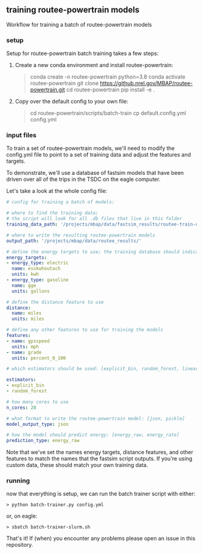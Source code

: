 ## training routee-powertrain models

Workflow for training a batch of routee-powertrain models

### setup

Setup for routee-powertrain batch training takes a few steps:

1. Create a new conda environment and install routee-powertrain:
    > conda create -n routee-powertrain python=3.8
	> conda activate routee-powertrain
	> git clone https://github.nrel.gov/MBAP/routee-powertrain.git
	> cd routee-powertrain
	> pip install -e .

3. Copy over the default config to your own file:
    > cd routee-powertrain/scripts/batch-train
    > cp default.config.yml config.yml
	
### input files

To train a set of routee-powertrain models, we'll need to modify the config.yml file to point to 
a set of training data and adjust the features and targets. 

To demonstrate, we'll use a database of fastsim models that have been driven over all of the 
trips in the TSDC on the eagle computer.

Let's take a look at the whole config file:

```yaml
# config for training a batch of models:

# where to find the training data;
# the script will look for all .db files that live in this folder
training_data_path: '/projects/mbap/data/fastsim_results/routee-train-data/2021-02-19_11-49-23/'

# where to write the resulting routee-powertrain models
output_path: '/projects/mbap/data/routee_results/'

# define the energy targets to use; the training database should indicate which energy type to use;
energy_targets:
- energy_type: electric
  name: esskwhoutach
  units: kwh
- energy_type: gasoline
  name: gge
  units: gallons

# define the distance feature to use
distance:
  name: miles
  units: miles

# define any other features to use for training the models
features:
- name: gpsspeed
  units: mph
- name: grade
  units: percent_0_100

# which estimators should be used: [explicit_bin, random_forest, linear_regression, xgboost]

estimators:
- explicit_bin
- random_forest

# how many cores to use
n_cores: 28 

# what format to write the routee-powertrain model: [json, pickle]
model_output_type: json

# how the model should predict energy: [energy_raw, energy_rate]
prediction_type: energy_raw
```


Note that we've set the names energy targets, distance features, and other features to match the names that the fastsim script outputs. 
If you're using custom data, these should match your own training data. 

### running

now that everything is setup, we can run the batch trainer script with either:

    > python batch-trainer.py config.yml

or, on eagle:

    > sbatch batch-trainer-slurm.sh

That's it! If (when) you encounter any problems please open an issue in this repository.